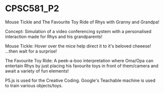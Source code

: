 # CPSC581_P2
Mouse Tickle and The Favourite Toy Ride of Rhys with Granny and Grandpa!

Concept: Simulation of a video conferencing system with a personalised interaction made for Rhys and his grandparents!

Mouse Tickle: Hover over the mice help direct it to it's beloved cheeese! ...then wait for a surprise!

The Favourite Toy Ride: A peek-a-boo interpretation where Oma/Opa can entertain Rhys by just placing his favourite toys in front of them/camera and await a variety of fun elements!

P5.js is used for the Creative Coding.
Google's Teachable machine is used to train various objects/toys.

